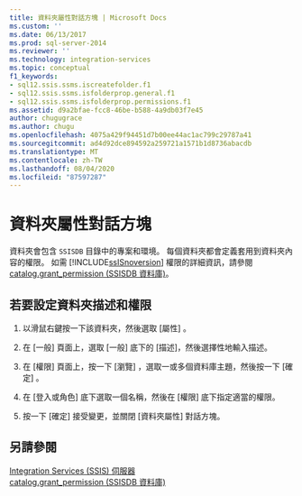 ```yaml
---
title: 資料夾屬性對話方塊 | Microsoft Docs
ms.custom: ''
ms.date: 06/13/2017
ms.prod: sql-server-2014
ms.reviewer: ''
ms.technology: integration-services
ms.topic: conceptual
f1_keywords:
- sql12.ssis.ssms.iscreatefolder.f1
- sql12.ssis.ssms.isfolderprop.general.f1
- sql12.ssis.ssms.isfolderprop.permissions.f1
ms.assetid: d9a2bfae-fcc8-46be-b588-4a9db03f7e45
author: chugugrace
ms.author: chugu
ms.openlocfilehash: 4075a429f94451d7b00ee44ac1ac799c29787a41
ms.sourcegitcommit: ad4d92dce894592a259721a1571b1d8736abacdb
ms.translationtype: MT
ms.contentlocale: zh-TW
ms.lasthandoff: 08/04/2020
ms.locfileid: "87597287"
---
```

# <a name="folder-properties-dialog-box"></a>資料夾屬性對話方塊
  資料夾會包含 `SSISDB` 目錄中的專案和環境。 每個資料夾都會定義套用到資料夾內容的權限。 如需 [!INCLUDE[ssISnoversion](../../includes/ssisnoversion-md.md)] 權限的詳細資訊，請參閱 [catalog.grant_permission &#40;SSISDB 資料庫&#41;](/sql/integration-services/system-stored-procedures/catalog-grant-permission-ssisdb-database)。  
  
## <a name="to-set-folder-description-and-permissions"></a>若要設定資料夾描述和權限  
  
1.  以滑鼠右鍵按一下該資料夾，然後選取 [屬性]  。  
  
2.  在 [一般] 頁面上，選取 [一般] 底下的 [描述]，然後選擇性地輸入描述。  
  
3.  在 [權限]  頁面上，按一下 [瀏覽]  ，選取一或多個資料庫主題，然後按一下 [確定]  。  
  
4.  在 [登入或角色]  底下選取一個名稱，然後在 [權限]  底下指定適當的權限。  
  
5.  按一下 [確定]  接受變更，並關閉 [資料夾屬性]  對話方塊。  
  
## <a name="see-also"></a>另請參閱  
 [Integration Services &#40;SSIS&#41; 伺服器](integration-services-ssis-server-and-catalog.md)   
 [catalog.grant_permission &#40;SSISDB 資料庫&#41;](/sql/integration-services/system-stored-procedures/catalog-grant-permission-ssisdb-database)  
  
  

